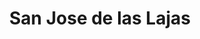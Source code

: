 ---
title: San Jose de las Lajas
url: /san-jose-de-las-lajas/
latitude: 22.96
longitude: -82.153
---